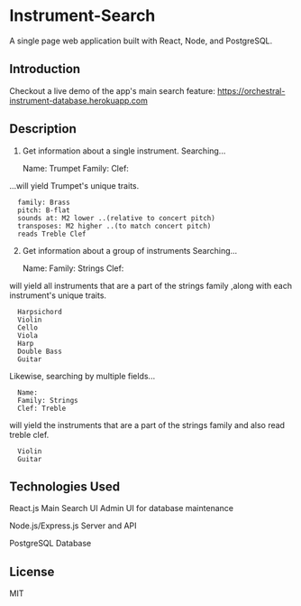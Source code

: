 # Instrument-Search

  A single page web application built with React, Node, and PostgreSQL. 

## Introduction

  Checkout a live demo of the app's main search feature:
  https://orchestral-instrument-database.herokuapp.com

## Description

  1. Get information about a single instrument.
  Searching...

      Name: Trumpet
      Family:
      Clef:

  ...will yield Trumpet's unique traits.
     
      family: Brass
      pitch: B-flat
      sounds at: M2 lower ..(relative to concert pitch)
      transposes: M2 higher ..(to match concert pitch)
      reads Treble Clef 

  
  2. Get information about a group of instruments
  Searching...

      Name: 
      Family: Strings
      Clef:

  will yield all instruments that are a part of the strings family
  ,along with each instrument's unique traits.

      Harpsichord
      Violin
      Cello
      Viola
      Harp
      Double Bass
      Guitar
  
  Likewise, searching by multiple fields...

      Name: 
      Family: Strings
      Clef: Treble

  will yield the instruments that are a part of the strings family and also read treble clef.

      Violin
      Guitar

## Technologies Used
 
  React.js
      Main Search UI
      Admin UI for database maintenance

  Node.js/Express.js
      Server and API

  PostgreSQL
      Database


## License
MIT